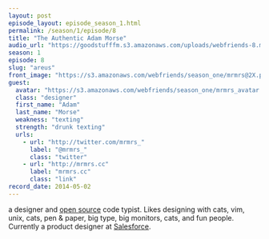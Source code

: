 ```yaml
---
layout: post
episode_layout: episode_season_1.html
permalink: /season/1/episode/8
title: "The Authentic Adam Morse"
audio_url: "https://goodstufffm.s3.amazonaws.com/uploads/webfriends-8.mp3"
season: 1
episode: 8
slug: "areus"
front_image: "https://s3.amazonaws.com/webfriends/season_one/mrmrs@2X.png"
guest:
  avatar: "https://s3.amazonaws.com/webfriends/season_one/mrmrs_avatar.jpg"
  class: "designer"
  first_name: "Adam"
  last_name: "Morse"
  weakness: "texting"
  strength: "drunk texting"
  urls:
    - url: "http://twitter.com/mrmrs_"
      label: "@mrmrs_"
      class: "twitter"
    - url: "http://mrmrs.cc"
      label: "mrmrs.cc"
      class: "link"
record_date: 2014-05-02
---
```

a designer and [open source](https://github.com/mrmrs) code typist. Likes designing with cats, vim, unix, cats, pen & paper, big type, big monitors, cats, and fun people. Currently a product designer at [Salesforce](https://www.salesforce.com).
